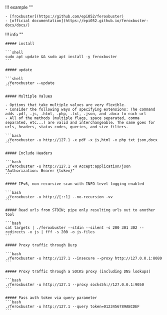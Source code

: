 !!! example ""

    - [froxbuster](https://github.com/epi052/feroxbuster)
    - [official documentation](https://epi052.github.io/feroxbuster-docs/docs/)


!!! info ""

    ##### install

    ```shell
    sudo apt update && sudo apt install -y feroxbuster
    ```

    ##### update

    ```shell
    ./feroxbuster --update
    ```

    ##### Multiple Values

    - Options that take multiple values are very flexible.
    - Consider the following ways of specifying extensions: The command adds .pdf, .js, .html, .php, .txt, .json, and .docx to each url
    - All of the methods (multiple flags, space separated, comma separated, etc...) are valid and interchangeable. The same goes for urls, headers, status codes, queries, and size filters.

    ```bash
    ./feroxbuster -u http://127.1 -x pdf -x js,html -x php txt json,docx
    ```

    ##### Include Headers

    ```bash
    ./feroxbuster -u http://127.1 -H Accept:application/json "Authorization: Bearer {token}"
    ```

    ##### IPv6, non-recursive scan with INFO-level logging enabled

    ```bash
    ./feroxbuster -u http://[::1] --no-recursion -vv
    ```

    ##### Read urls from STDIN; pipe only resulting urls out to another tool

    ```bash
    cat targets | ./feroxbuster --stdin --silent -s 200 301 302 --redirects -x js | fff -s 200 -o js-files
    ```

    ##### Proxy traffic through Burp

    ```bash
    ./feroxbuster -u http://127.1 --insecure --proxy http://127.0.0.1:8080
    ```

    ##### Proxy traffic through a SOCKS proxy (including DNS lookups)

    ```bash
    ./feroxbuster -u http://127.1 --proxy socks5h://127.0.0.1:9050
    ```

    ##### Pass auth token via query parameter
    ```bash
    ./feroxbuster -u http://127.1 --query token=0123456789ABCDEF
    ```
    